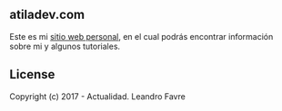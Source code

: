 ## atiladev.com

Este es mi [sitio web personal](https://www.atiladev.com/), en el cual podrás encontrar información sobre mi y algunos tutoriales.

## License

Copyright (c) 2017 - Actualidad. Leandro Favre

